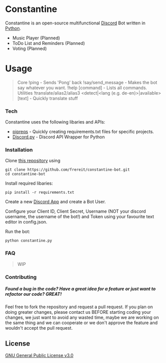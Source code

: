 # Constantine

Constantine is an open-source multifunctional [Discord](https://discordapp.com/) Bot written in [Python](https://www.python.org/).

  - Music Player (Planned)
  - ToDo List and Reminders (Planned)
  - Voting (Planned)

# Usage

>Core
>!ping - Sends 'Pong' back
>!say/send_message <Text> - Makes the bot say whatever you want.
>!help [command] - Lists all commands.
>Utilities
>!translate/alias2/alias3 <detect|<lang (e.g. de-en)>|available> [text] - Quickly translate stuff

### Tech

Constantine uses the following libaries and APIs:
  - [pipreqs](https://github.com/bndr/pipreqs) - Quickly creating requirements.txt files for specific projects.
  - [Discord.py](https://github.com/Rapptz/discord.py) - Discord API Wrapper for Python

### Installation

Clone [this repository](https://github.com/frereit/constantine-bot) using 
```
git clone https://github.com/frereit/constantine-bot.git
cd constantine-bot
```
Install required libaries:
```
pip install -r requirements.txt
```
Create a new [Discord App](https://discordapp.com/developers/applications/me/create) and create a Bot User.

Configure your Client ID, Client Secret, Username (NOT your discord username, the username of the bot!) and Token using your favourite text editor in config.json.

Run the bot:
```
python constantine.py
```

### FAQ

>WIP

### Contributing
##### Found a bug in the code? Have a great idea for a feature or just want to refactor our code? GREAT!

Feel free to fork the repository and request a pull request. If you plan on doing greater changes, please contact us BEFORE starting coding your changes, we just want to avoid any wasted time, maybe we are working on the same thing and we can cooperate or we don't approve the feature and wouldn't accept the pull request.

License
----

[GNU General Public License v3.0](https://github.com/frereit/constantine-bot/blob/develop/LICENSE)
